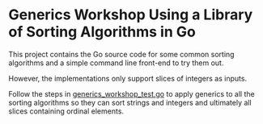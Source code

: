 # Generics Workshop Using a Library of Sorting Algorithms in Go

This project contains the Go source code for some common sorting algorithms and
a simple command line front-end to try them out.

However, the implementations only support slices of integers as inputs.

Follow the steps in [generics_workshop_test.go](./generics_workshop_test.go)
to apply generics to all the sorting algorithms so they can sort strings and
integers and ultimately all slices containing ordinal elements.
